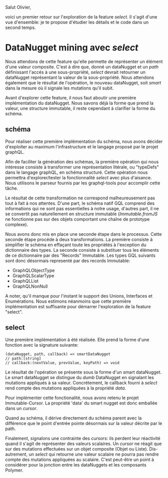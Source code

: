 Salut Olivier, 

voici un premier retour sur l'exploration de la feature *select*. Il s'agit d'une vue d'ensemble: je te propose d'étudier les détails et le code dans un second temps.

# DataNugget mining avec *select*

Nous attendons de cette feature qu'elle permette de représenter un élément d'une valeur composite. C'est à dire que, donné un dataNugget et un *path* définissant l'accés à une sous-propriété, *select* devrait retourner un dataNugget représentant la valeur de la sous-propriété. Nous attendons également que le résultat de l'opération, le nouveau dataNugget, soit *smart* dans la mesure où il signale les mutations qu'il subit.

Avant d'explorer cette feature, il nous faut aboutir une première implémentation du dataNugget. Nous savons déjà la forme que prend la valeur, une structure immutable, il reste cependant à clarifier la forme du schéma.

## schéma

Pour réaliser cette première implémentation du schéma, nous avons décider d'exploiter au maximum l'infrastructure et le langage proposé par le projet graphQL.

Afin de faciliter la génération des schémas, la première opération qui nous intéresse consiste à transformer une représentation litérale, ou "typeDefs" dans le langage graphQL, en schéma structuré. 
Cette opération nous permettra d'explorer/tester la fonctionnalité *select* avec plus d'aisance.
Nous utilisons le parseur fournis par les graphql-tools pour accomplir cette tâche. 

Le résultat de cette transformation ne correspond malheureusement pas tout à fait à nos attentes. D'une part, le schéma natif GQL comprend des informations qui ne sont pas essentielles à notre usage, d'autres part, il ne se convertit pas naturellement en structure immutable (*Immutable.fromJS* ne fonctionne pas sur des objets comportant une chaîne de prototype complexe). 

Nous avons donc mis en place une seconde étape dans le processus. Cette seconde étape procéde à deux transformations. La première consiste à simplifier le schéma en effaçant toute les propriétés à l'exception du dictionnaire des types. La seconde consiste à substituer tous les éléments de ce dictionnaire par des "Records" Immutable.
Les types GQL suivants sont donc désormais representé par des records Immutable:
- GraphQLObjectType
- GraphQLScalarType
- GraphQLList
- GraphQLNonNull 

A noter, qu'il manque pour l'instant le support des Unions, Interfaces et Enumérations.
Nous estimons néanmoins que cette première implémentation est suffisante pour démarrer l'exploration de la feature "select".

## select 

Une première implémentation à été réalisée.
Elle prend la forme d'une fonction avec la signature suivante:

```
(dataNugget, path, callback) => smartDataNugget
// path:[string]
// callback:(nextValue, prevValue, keyPath) => void
```

Le résultat de l'opération se présente sous la forme d'un smart dataNugget.
Le smart dataNugget se distingue du *dumb* DataNugget en signalant les mutations appliqués à sa valeur. Concrétement, le callback fourni à *select* rend compte des mutations appliquées à la propriété *data*.

Pour implémenter cette fonctionalité, nous avons retenu le projet Immutable-Cursor. 
La propriété 'data' du smart nugget est donc emballée dans un *cursor*. 

Quand au schéma, il dérive directement du schéma parent avec la différence que le point d'entrée pointe désormais sur la valeur décrite par le path.

Finalement, signalons une contrainte des *cursors*: ils perdent leur réactivité quand il s'agit de représenter des valeurs scalaires. Un *cursor* ne réagit que sur des mutations effectuées sur un objet composite (Objet ou Liste). 
Dis-autrement, un *select* qui retourne une valeur scalaire ne pourra pas rendre compte des mutations appliquées au scalaire.
C'est peut-être un point à considérer pour la jonction entre les dataNuggets et les composants Polymer.



